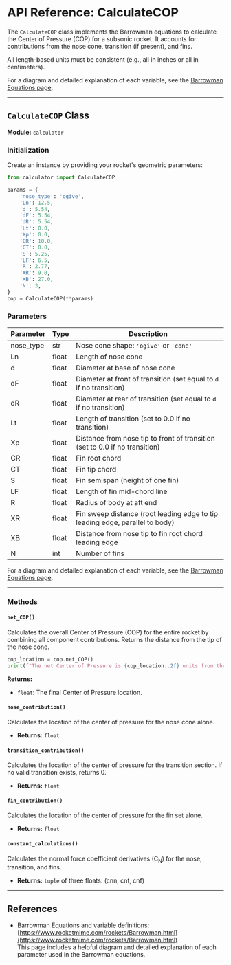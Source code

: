 # API Reference: CalculateCOP

The `CalculateCOP` class implements the Barrowman equations to calculate the Center of Pressure (COP) for a subsonic rocket. It accounts for contributions from the nose cone, transition (if present), and fins.

All length-based units must be consistent (e.g., all in inches or all in centimeters).

For a diagram and detailed explanation of each variable, see the [Barrowman Equations page](https://www.rocketmime.com/rockets/Barrowman.html).

---

## `CalculateCOP` Class

**Module:** `calculator`

### Initialization

Create an instance by providing your rocket's geometric parameters:

```python
from calculator import CalculateCOP

params = {
    'nose_type': 'ogive',
    'Ln': 12.5,
    'd': 5.54,
    'dF': 5.54,
    'dR': 5.54,
    'Lt': 0.0,
    'Xp': 0.0,
    'CR': 10.0,
    'CT': 0.0,
    'S': 5.25,
    'LF': 6.5,
    'R': 2.77,
    'XR': 9.0,
    'XB': 27.0,
    'N': 3,
}
cop = CalculateCOP(**params)
```

### Parameters

| Parameter | Type   | Description |
|-----------|--------|-------------|
| nose_type | str    | Nose cone shape: `'ogive'` or `'cone'` |
| Ln        | float  | Length of nose cone |
| d         | float  | Diameter at base of nose cone |
| dF        | float  | Diameter at front of transition (set equal to `d` if no transition) |
| dR        | float  | Diameter at rear of transition (set equal to `d` if no transition) |
| Lt        | float  | Length of transition (set to 0.0 if no transition) |
| Xp        | float  | Distance from nose tip to front of transition (set to 0.0 if no transition) |
| CR        | float  | Fin root chord |
| CT        | float  | Fin tip chord |
| S         | float  | Fin semispan (height of one fin) |
| LF        | float  | Length of fin mid-chord line |
| R         | float  | Radius of body at aft end |
| XR        | float  | Fin sweep distance (root leading edge to tip leading edge, parallel to body) |
| XB        | float  | Distance from nose tip to fin root chord leading edge |
| N         | int    | Number of fins |

For a diagram and detailed explanation of each variable, see the [Barrowman Equations page](https://www.rocketmime.com/rockets/Barrowman.html).

---

### Methods

#### `net_COP()`

Calculates the overall Center of Pressure (COP) for the entire rocket by combining all component contributions. Returns the distance from the tip of the nose cone.

```python
cop_location = cop.net_COP()
print(f"The net Center of Pressure is {cop_location:.2f} units from the nose tip.")
```

**Returns:**
- `float`: The final Center of Pressure location.

#### `nose_contribution()`
Calculates the location of the center of pressure for the nose cone alone.
- **Returns:** `float`

#### `transition_contribution()`
Calculates the location of the center of pressure for the transition section. If no valid transition exists, returns 0.
- **Returns:** `float`

#### `fin_contribution()`
Calculates the location of the center of pressure for the fin set alone.
- **Returns:** `float`

#### `constant_calculations()`
Calculates the normal force coefficient derivatives (C<sub>N</sub>) for the nose, transition, and fins.
- **Returns:** `tuple` of three floats: (cnn, cnt, cnf)

---

## References

- Barrowman Equations and variable definitions:  
  [https://www.rocketmime.com/rockets/Barrowman.html](https://www.rocketmime.com/rockets/Barrowman.html)  
  This page includes a helpful diagram and detailed explanation of each parameter used in the Barrowman equations.
